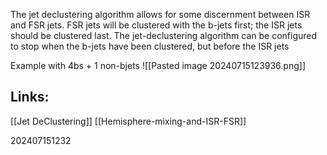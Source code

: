 The jet declustering algorithm allows for some discernment between ISR and FSR jets. FSR jets will be clustered with the b-jets first; the ISR jets should be clustered last. The jet-declustering algorithm can be configured to stop when the b-jets have been clustered, but before the ISR jets



Example with 4bs + 1 non-bjets
![[Pasted image 20240715123936.png]]

## Links: 
[[Jet DeClustering]]
[[Hemisphere-mixing-and-ISR-FSR]]



202407151232

